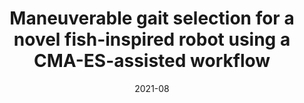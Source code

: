 ---
title: "Maneuverable gait selection for a novel fish-inspired robot using a CMA-ES-assisted workflow"
collection: publications
permalink: /publication/bioinspiration2021
excerpt: 
date: 2021-08
venue: 'Bioinspiration & Biomimetics'
paperurl: https://doi.org/10.1088/1748-3190/ac165d
citation: 'M. Sharifzadeh, Y. Jiang, A. Lafmejani, K. Nichols, and D. M. Aukes, "Maneuverable gait selection for a novel fish-inspired robot using a CMA-ES-assisted workflow," in Bioinspiration & Biomimetics, vol. 16, no. 5, pp. 056017, August 2021, [https://doi.org/10.1088/1748-3190/ac165d](https://doi.org/10.1088/1748-3190/ac165d).'
---